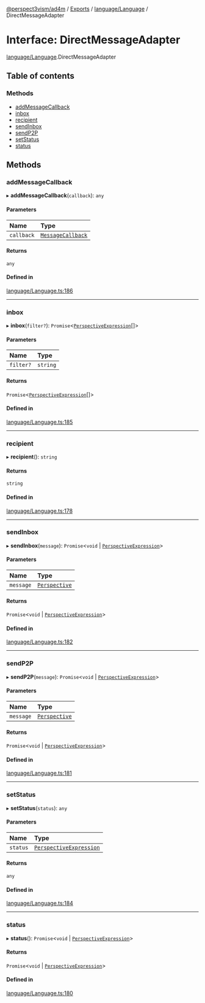 [@perspect3vism/ad4m](../README.md) / [Exports](../modules.md) / [language/Language](../modules/language_Language.md) / DirectMessageAdapter

# Interface: DirectMessageAdapter

[language/Language](../modules/language_Language.md).DirectMessageAdapter

## Table of contents

### Methods

- [addMessageCallback](language_Language.DirectMessageAdapter.md#addmessagecallback)
- [inbox](language_Language.DirectMessageAdapter.md#inbox)
- [recipient](language_Language.DirectMessageAdapter.md#recipient)
- [sendInbox](language_Language.DirectMessageAdapter.md#sendinbox)
- [sendP2P](language_Language.DirectMessageAdapter.md#sendp2p)
- [setStatus](language_Language.DirectMessageAdapter.md#setstatus)
- [status](language_Language.DirectMessageAdapter.md#status)

## Methods

### addMessageCallback

▸ **addMessageCallback**(`callback`): `any`

#### Parameters

| Name | Type |
| :------ | :------ |
| `callback` | [`MessageCallback`](../modules/language_Language.md#messagecallback) |

#### Returns

`any`

#### Defined in

[language/Language.ts:186](https://github.com/perspect3vism/ad4m/blob/6c5aaad/src/language/Language.ts#L186)

___

### inbox

▸ **inbox**(`filter?`): `Promise`<[`PerspectiveExpression`](../classes/perspectives_Perspective.PerspectiveExpression.md)[]\>

#### Parameters

| Name | Type |
| :------ | :------ |
| `filter?` | `string` |

#### Returns

`Promise`<[`PerspectiveExpression`](../classes/perspectives_Perspective.PerspectiveExpression.md)[]\>

#### Defined in

[language/Language.ts:185](https://github.com/perspect3vism/ad4m/blob/6c5aaad/src/language/Language.ts#L185)

___

### recipient

▸ **recipient**(): `string`

#### Returns

`string`

#### Defined in

[language/Language.ts:178](https://github.com/perspect3vism/ad4m/blob/6c5aaad/src/language/Language.ts#L178)

___

### sendInbox

▸ **sendInbox**(`message`): `Promise`<`void` \| [`PerspectiveExpression`](../classes/perspectives_Perspective.PerspectiveExpression.md)\>

#### Parameters

| Name | Type |
| :------ | :------ |
| `message` | [`Perspective`](../classes/perspectives_Perspective.Perspective.md) |

#### Returns

`Promise`<`void` \| [`PerspectiveExpression`](../classes/perspectives_Perspective.PerspectiveExpression.md)\>

#### Defined in

[language/Language.ts:182](https://github.com/perspect3vism/ad4m/blob/6c5aaad/src/language/Language.ts#L182)

___

### sendP2P

▸ **sendP2P**(`message`): `Promise`<`void` \| [`PerspectiveExpression`](../classes/perspectives_Perspective.PerspectiveExpression.md)\>

#### Parameters

| Name | Type |
| :------ | :------ |
| `message` | [`Perspective`](../classes/perspectives_Perspective.Perspective.md) |

#### Returns

`Promise`<`void` \| [`PerspectiveExpression`](../classes/perspectives_Perspective.PerspectiveExpression.md)\>

#### Defined in

[language/Language.ts:181](https://github.com/perspect3vism/ad4m/blob/6c5aaad/src/language/Language.ts#L181)

___

### setStatus

▸ **setStatus**(`status`): `any`

#### Parameters

| Name | Type |
| :------ | :------ |
| `status` | [`PerspectiveExpression`](../classes/perspectives_Perspective.PerspectiveExpression.md) |

#### Returns

`any`

#### Defined in

[language/Language.ts:184](https://github.com/perspect3vism/ad4m/blob/6c5aaad/src/language/Language.ts#L184)

___

### status

▸ **status**(): `Promise`<`void` \| [`PerspectiveExpression`](../classes/perspectives_Perspective.PerspectiveExpression.md)\>

#### Returns

`Promise`<`void` \| [`PerspectiveExpression`](../classes/perspectives_Perspective.PerspectiveExpression.md)\>

#### Defined in

[language/Language.ts:180](https://github.com/perspect3vism/ad4m/blob/6c5aaad/src/language/Language.ts#L180)
